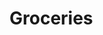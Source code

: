 <DOCTYPE html>
<html lang="en">
<head>
<title>Indian kitchen</title>
<meta charset="utf-8">
<meta name="viewport" content="width=device-width, initial-scale=1.0">
<meta name="keywords" content="curry, chilly, pepper, cardamom, anise">
<meta name="zombie.css" rel="stylesheet">
</head>
<body>
</body>
<footer>
<h1>Groceries</h1>
</footer>
</html>
